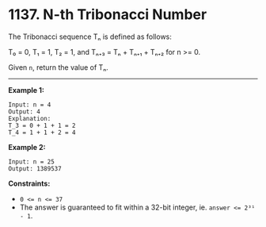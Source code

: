 # 1137. N-th Tribonacci Number

The Tribonacci sequence Tₙ is defined as follows: 

T₀ = 0, T₁ = 1, T₂ = 1, and Tₙ₊₃ = Tₙ + Tₙ₊₁ + Tₙ₊₂ for n >= 0.

Given `n`, return the value of Tₙ.

 
---
**Example 1:**

```
Input: n = 4
Output: 4
Explanation:
T_3 = 0 + 1 + 1 = 2
T_4 = 1 + 1 + 2 = 4
```

**Example 2:**

```
Input: n = 25
Output: 1389537
```

**Constraints:**

* `0 <= n <= 37`
* The answer is guaranteed to fit within a 32-bit integer, ie. `answer <= 2³¹ - 1`.
